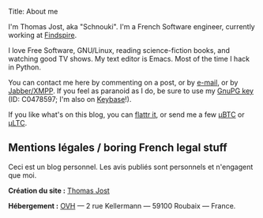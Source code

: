 Title: About me

I'm Thomas Jost, aka "Schnouki". I'm a French Software engineer, currently
working at [Findspire](http://www.findspire.com/).

I love Free Software, GNU/Linux, reading science-fiction books, and watching
good TV shows. My text editor is Emacs. Most of the time I hack in Python.

You can contact me here by commenting on a post, or by
[e-mail](mailto:%73%63%68%6E%6F%75%6B%69%2B%62%6C%6F%67%40%73%63%68%6E%6F%75%6B%69%2E%6E%65%74), or by
[Jabber/XMPP](xmpp:%73%63%68%6E%6F%75%6B%69%40%70%6F%75%65%74%2E%69%6D). If you feel as paranoid as I do, be sure to use
my [GnuPG key]({filename}/files/pubkey-C0478597.asc) (ID: C0478597; I'm also on
[Keybase](https://keybase.io/schnouki)!).

If you like what's on this blog, you can [flattr it](//flattr.com/thing/32752/devschnouki), or send me a few
[μBTC](bitcoin:1NNji5k1aj8HnoZucYRN5GkfFw5v5atVJH) or [μLTC](litecoin:LXKARYw25RJEGuW7oqei4aJ169PqTsZLM3).


Mentions légales / boring French legal stuff
--------------------------------------------

Ceci est un blog personnel. Les avis publiés sont personnels et n'engagent que moi.

**Création du site :** [Thomas Jost](mailto:%73%63%68%6E%6F%75%6B%69%2B%62%6C%6F%67%40%73%63%68%6E%6F%75%6B%69%2E%6E%65%74)

**Hébergement :** [OVH](http://www.ovh.com/fr/support/) — 2 rue Kellermann — 59100 Roubaix — France.
